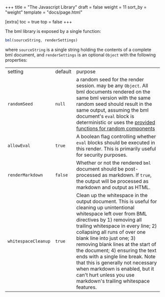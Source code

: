 +++
title = "The Javascript Library"
draft = false
weight = 11
sort_by = "weight"
template = "docs/page.html"

[extra]
toc = true
top = false
+++

The bml library is exposed by a single function:

```js
bml(sourceString, renderSettings)
```

where `sourceString` is a single string holding the contents of a
complete bml document, and `renderSettings` is an optional `Object` with
the following properties:

<table>
<colgroup>
<col/>
<col/>
<col/>
</colgroup>
<tbody>
<tr>
<td>setting</td>
<td>default</td>
<td>purpose</td>
</tr>
<tr>
<td><code>randomSeed</code></td>
<td><code>null</code></td>
<td>a random seed for the render session. may be any <code>Object</code>. All bml documents rendered on the same bml version with the same random seed should result in the same output, assuming the bml document's <code>eval</code> block is deterministic or uses the <a href="/docs/the-language/eval-api/">provided functions for random components</a></td>
</tr>
<tr>
<td><code>allowEval</code></td>
<td><code>true</code></td>
<td>A boolean flag controlling whether <code>eval</code> blocks should be executed in this render. This is primarily useful for security purposes.</td>
</tr>
<tr>
<td><code>renderMarkdown</code></td>
<td><code>false</code></td>
<td>Whether or not the rendered <code>bml</code> document should be post-processed as markdown. If <code>true</code>, the output will be processed as markdown and output as HTML.</td>
</tr>
<tr>
<td><code>whitespaceCleanup</code></td>
<td><code>true</code></td>
<td>Clean up the whitespace in the output document. This is useful for cleaning up unintentional whitespace left over from BML directives by 1) removing all trailing whitespace in every line; 2) collapsing all runs of over one blank line into just one; 3) removing blank lines at the start of the document; 4) ensuring the text ends with a single line break. Note that this is generally not necessary when markdown is enabled, but it can't hurt unless you use markdown's trailing whitespace features.</td>
</tr>
</tbody>
</table>
